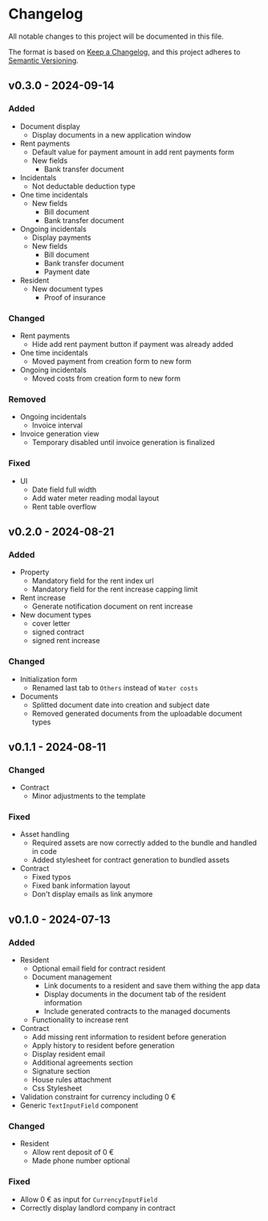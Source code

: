 # Changelog

All notable changes to this project will be documented in this file.

The format is based on [Keep a Changelog](https://keepachangelog.com/en/1.1.0/), and this project adheres to [Semantic Versioning](https://semver.org/spec/v2.0.0.html).

## v0.3.0 - 2024-09-14

### Added

- Document display
    - Display documents in a new application window    
- Rent payments
    - Default value for payment amount in add rent payments form
    - New fields
        - Bank transfer document
- Incidentals
    - Not deductable deduction type    
- One time incidentals
    - New fields
        - Bill document
        - Bank transfer document
- Ongoing incidentals
    - Display payments
    - New fields
        - Bill document
        - Bank transfer document
        - Payment date
- Resident
    - New document types
        - Proof of insurance        

### Changed

- Rent payments
    - Hide add rent payment button if payment was already added
- One time incidentals
    - Moved payment from creation form to new form
- Ongoing incidentals
    - Moved costs from creation form to new form

### Removed

- Ongoing incidentals
    - Invoice interval
- Invoice generation view
    - Temporary disabled until invoice generation is finalized    

### Fixed

- UI
    - Date field full width
    - Add water meter reading modal layout
    - Rent table overflow

## v0.2.0 - 2024-08-21

### Added

- Property
    - Mandatory field for the rent index url
    - Mandatory field for the rent increase capping limit
- Rent increase
    - Generate notification document on rent increase
- New document types
    - cover letter
    - signed contract
    - signed rent increase

### Changed

- Initialization form
    - Renamed last tab to `Others` instead of `Water costs`
- Documents
    - Splitted document date into creation and subject date
    - Removed generated documents from the uploadable document types

## v0.1.1 - 2024-08-11

### Changed

- Contract
    - Minor adjustments to the template

### Fixed

- Asset handling
    - Required assets are now correctly added to the bundle and handled in code
    - Added stylesheet for contract generation to bundled assets
- Contract
    - Fixed typos
    - Fixed bank information layout
    - Don't display emails as link anymore

## v0.1.0 - 2024-07-13

### Added

- Resident
    - Optional email field for contract resident
    - Document management
        - Link documents to a resident and save them withing the app data
        - Display documents in the document tab of the resident information
        - Include generated contracts to the managed documents
    - Functionality to increase rent 
- Contract
    - Add missing rent information to resident before generation
    - Apply history to resident before generation
    - Display resident email
    - Additional agreements section
    - Signature section
    - House rules attachment
    - Css Stylesheet
- Validation constraint for currency including 0 €
- Generic `TextInputField` component    

### Changed

- Resident
    - Allow rent deposit of 0 €
    - Made phone number optional

### Fixed

- Allow 0 € as input for `CurrencyInputField`
- Correctly display landlord company in contract


